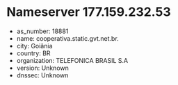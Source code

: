 # Nameserver 177.159.232.53

* as_number: 18881
* name: cooperativa.static.gvt.net.br.
* city: Goiânia
* country: BR
* organization: TELEFONICA BRASIL S.A
* version: Unknown
* dnssec: Unknown
